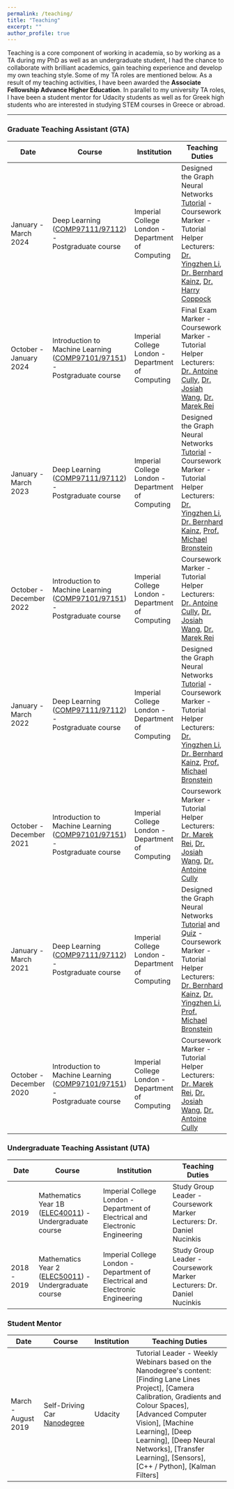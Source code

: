 ```yaml
---
permalink: /teaching/
title: "Teaching"
excerpt: ""
author_profile: true
---
```


Teaching is a core component of working in academia, so by working as a TA during my PhD as well as an undergraduate student, I had the chance to collaborate with brilliant academics, gain teaching experience and develop my own teaching style. Some of my TA roles are mentioned below. As a result of my teaching activities, I have been awarded the **Associate Fellowship Advance Higher Education**. In parallel to my university TA roles, I have been a student mentor for Udacity students as well as for Greek high students who are interested in studying STEM courses in Greece or abroad.

---

### Graduate Teaching Assistant (GTA) 

| Date  | Course | Institution | Teaching Duties |
| -------- | -------- | -------- | -------- |
| January - March 2024 | Deep Learning ([COMP97111/97112](https://www.imperial.ac.uk/computing/current-students/courses/70010/)) - <br /> Postgraduate course | Imperial College London - Department of Computing | Designed the Graph Neural Networks [Tutorial](https://www.doc.ic.ac.uk/~bkainz/teaching/DL/T09_GCNs.pdf) - Coursework Marker - Tutorial Helper <br /> Lecturers: [Dr. Yingzhen Li](https://www.imperial.ac.uk/people/yingzhen.li), [Dr. Bernhard Kainz](https://www.imperial.ac.uk/people/b.kainz), [Dr. Harry Coppock](https://harrycoppock.com/) |
| October - January 2024 | Introduction to Machine Learning ([COMP97101/97151](https://www.imperial.ac.uk/computing/current-students/courses/70050/)) - <br /> Postgraduate course | Imperial College London - Department of Computing | Final Exam Marker - Coursework Marker - Tutorial Helper <br /> Lecturers: [Dr. Antoine Cully](https://www.imperial.ac.uk/people/a.cully), [Dr. Josiah Wang](http://www.josiahwang.com/), [Dr. Marek Rei](https://www.marekrei.com/) |
| January - March 2023 | Deep Learning ([COMP97111/97112](https://www.imperial.ac.uk/computing/current-students/courses/70010/)) - <br /> Postgraduate course | Imperial College London - Department of Computing | Designed the Graph Neural Networks [Tutorial](https://www.doc.ic.ac.uk/~bkainz/teaching/DL/T09_GCNs.pdf) - Coursework Marker - Tutorial Helper <br /> Lecturers: [Dr. Yingzhen Li](https://www.imperial.ac.uk/people/yingzhen.li), [Dr. Bernhard Kainz](https://www.imperial.ac.uk/people/b.kainz), [Prof. Michael Bronstein](https://www.imperial.ac.uk/people/m.bronstein) |
| October - December 2022 | Introduction to Machine Learning ([COMP97101/97151](https://www.imperial.ac.uk/computing/current-students/courses/70050/)) - <br /> Postgraduate course | Imperial College London - Department of Computing | Coursework Marker - Tutorial Helper <br /> Lecturers: [Dr. Antoine Cully](https://www.imperial.ac.uk/people/a.cully), [Dr. Josiah Wang](http://www.josiahwang.com/), [Dr. Marek Rei](https://www.marekrei.com/) |
| January - March 2022 | Deep Learning ([COMP97111/97112](https://www.imperial.ac.uk/computing/current-students/courses/70010/)) - <br /> Postgraduate course | Imperial College London - Department of Computing | Designed the Graph Neural Networks [Tutorial](https://www.doc.ic.ac.uk/~bkainz/teaching/DL/T09_GCNs.pdf) - Coursework Marker - Tutorial Helper <br /> Lecturers: [Dr. Yingzhen Li](https://www.imperial.ac.uk/people/yingzhen.li), [Dr. Bernhard Kainz](https://www.imperial.ac.uk/people/b.kainz), [Prof. Michael Bronstein](https://www.imperial.ac.uk/people/m.bronstein) |
| October - December 2021 | Introduction to Machine Learning ([COMP97101/97151](https://www.imperial.ac.uk/computing/current-students/courses/70050/)) - <br /> Postgraduate course | Imperial College London - Department of Computing | Coursework Marker - Tutorial Helper <br /> Lecturers: [Dr. Marek Rei](https://www.marekrei.com/), [Dr. Josiah Wang](http://www.josiahwang.com/), [Dr. Antoine Cully](https://www.imperial.ac.uk/people/a.cully) |
| January - March 2021 | Deep Learning ([COMP97111/97112](https://www.imperial.ac.uk/computing/current-students/courses/70010/)) - <br /> Postgraduate course | Imperial College London - Department of Computing | Designed the Graph Neural Networks [Tutorial](https://www.doc.ic.ac.uk/~bkainz/teaching/DL/T09_GCNs.pdf) and [Quiz](https://quizizz.com/admin/quiz/6033e5f2636d8c001b08eb6a/deep-learning-gnns) - Coursework Marker - Tutorial Helper <br /> Lecturers: [Dr. Bernhard Kainz](https://www.imperial.ac.uk/people/b.kainz), [Dr. Yingzhen Li](https://www.imperial.ac.uk/people/yingzhen.li), [Prof. Michael Bronstein](https://www.imperial.ac.uk/people/m.bronstein) |
| October - December 2020 | Introduction to Machine Learning ([COMP97101/97151](https://www.imperial.ac.uk/computing/current-students/courses/70050/)) - <br /> Postgraduate course | Imperial College London - Department of Computing | Coursework Marker - Tutorial Helper <br /> Lecturers: [Dr. Marek Rei](https://www.marekrei.com/), [Dr. Josiah Wang](http://www.josiahwang.com/), [Dr. Antoine Cully](https://www.imperial.ac.uk/people/a.cully) |


### Undergraduate Teaching Assistant (UTA)

| Date  | Course | Institution | Teaching Duties |
| -------- | -------- | -------- | -------- | 
| 2019 | Mathematics Year 1B ([ELEC40011](http://intranet.ee.ic.ac.uk/electricalengineering/eecourses_t4/course_content.asp?c=ELEC40011&s=I1)) - <br /> Undergraduate course | Imperial College London - Department of Electrical and Electronic Engineering | Study Group Leader - Coursework Marker <br /> Lecturers: Dr. Daniel Nucinkis |
| 2018 -  2019 | Mathematics Year 2 ([ELEC50011](http://intranet.ee.ic.ac.uk/electricalengineering/eecourses_t4/course_content.asp?c=ELEC50011B&s=I2)) - <br /> Undergraduate course | Imperial College London - Department of Electrical and Electronic Engineering | Study Group Leader - Coursework Marker <br /> Lecturers: Dr. Daniel Nucinkis |

### Student Mentor

| Date  | Course | Institution | Teaching Duties |
| -------- | -------- | -------- | -------- | 
| March - August 2019 | Self-Driving Car [Nanodegree](https://www.udacity.com/course/self-driving-car-engineer-nanodegree--nd0013) | Udacity | Tutorial Leader - Weekly Webinars based on the Nanodegree's content: <br /> [Finding Lane Lines Project], [Camera Calibration, Gradients and Colour Spaces], [Advanced Computer Vision], [Machine Learning], [Deep Learning], [Deep Neural Networks], [Transfer Learning], [Sensors], [C++ / Python], [Kalman Filters] |
